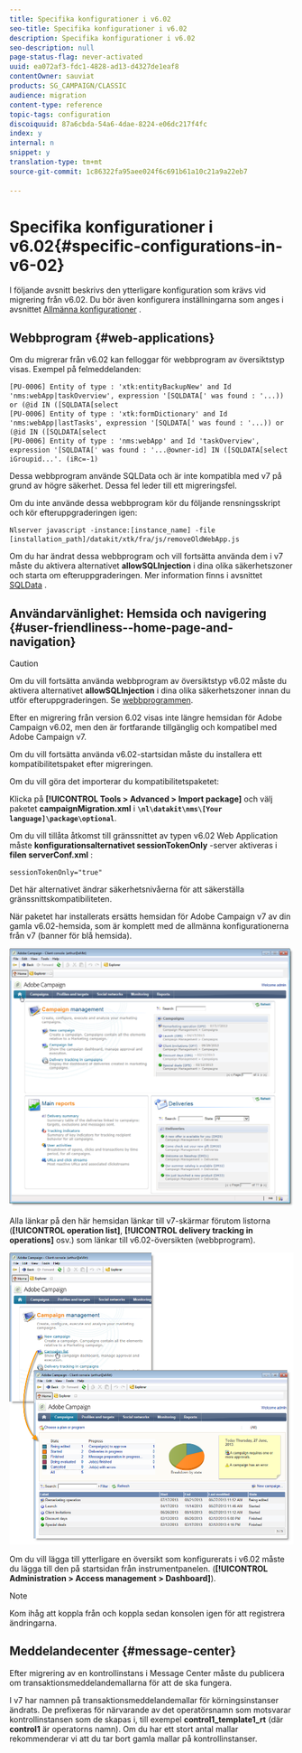 ```yaml
---
title: Specifika konfigurationer i v6.02
seo-title: Specifika konfigurationer i v6.02
description: Specifika konfigurationer i v6.02
seo-description: null
page-status-flag: never-activated
uuid: ea072af3-fdc1-4828-ad13-d4327de1eaf8
contentOwner: sauviat
products: SG_CAMPAIGN/CLASSIC
audience: migration
content-type: reference
topic-tags: configuration
discoiquuid: 87a6cbda-54a6-4dae-8224-e06dc217f4fc
index: y
internal: n
snippet: y
translation-type: tm+mt
source-git-commit: 1c86322fa95aee024f6c691b61a10c21a9a22eb7

---
```



# Specifika konfigurationer i v6.02{#specific-configurations-in-v6-02}

I följande avsnitt beskrivs den ytterligare konfiguration som krävs vid migrering från v6.02. Du bör även konfigurera inställningarna som anges i avsnittet [Allmänna konfigurationer](../../migration/using/general-configurations.md) .

## Webbprogram {#web-applications}

Om du migrerar från v6.02 kan felloggar för webbprogram av översiktstyp visas. Exempel på felmeddelanden:

```
[PU-0006] Entity of type : 'xtk:entityBackupNew' and Id 'nms:webApp|taskOverview', expression '[SQLDATA[' was found : '...)) or (@id IN ([SQLDATA[select 
[PU-0006] Entity of type : 'xtk:formDictionary' and Id 'nms:webApp|lastTasks', expression '[SQLDATA[' was found : '...)) or (@id IN ([SQLDATA[select 
[PU-0006] Entity of type : 'nms:webApp' and Id 'taskOverview', expression '[SQLDATA[' was found : '...@owner-id] IN ([SQLDATA[select iGroupid...'. (iRc=-1)
```

Dessa webbprogram använde SQLData och är inte kompatibla med v7 på grund av högre säkerhet. Dessa fel leder till ett migreringsfel.

Om du inte använde dessa webbprogram kör du följande rensningsskript och kör efteruppgraderingen igen:

```
Nlserver javascript -instance:[instance_name] -file [installation_path]/datakit/xtk/fra/js/removeOldWebApp.js
```

Om du har ändrat dessa webbprogram och vill fortsätta använda dem i v7 måste du aktivera alternativet **allowSQLInjection** i dina olika säkerhetszoner och starta om efteruppgraderingen. Mer information finns i avsnittet [SQLData](../../migration/using/general-configurations.md#sqldata) .

## Användarvänlighet: Hemsida och navigering {#user-friendliness--home-page-and-navigation}

>[!CAUTION]
>
>Om du vill fortsätta använda webbprogram av översiktstyp v6.02 måste du aktivera alternativet **allowSQLInjection** i dina olika säkerhetszoner innan du utför efteruppgraderingen. Se [webbprogrammen](#web-applications).

Efter en migrering från version 6.02 visas inte längre hemsidan för Adobe Campaign v6.02, men den är fortfarande tillgänglig och kompatibel med Adobe Campaign v7.

Om du vill fortsätta använda v6.02-startsidan måste du installera ett kompatibilitetspaket efter migreringen.

Om du vill göra det importerar du kompatibilitetspaketet:

Klicka på **[!UICONTROL Tools > Advanced > Import package]** och välj paketet **campaignMigration.xml** i **`\nl\datakit\nms\[Your language]\package\optional`**.

Om du vill tillåta åtkomst till gränssnittet av typen v6.02 Web Application måste **konfigurationsalternativet sessionTokenOnly** -server aktiveras i **filen serverConf.xml** :

```
sessionTokenOnly="true"
```

Det här alternativet ändrar säkerhetsnivåerna för att säkerställa gränssnittskompatibiliteten.

När paketet har installerats ersätts hemsidan för Adobe Campaign v7 av din gamla v6.02-hemsida, som är komplett med de allmänna konfigurationerna från v7 (banner för blå hemsida).

![](assets/dashboards.png)

Alla länkar på den här hemsidan länkar till v7-skärmar förutom listorna (**[!UICONTROL operation list]**, **[!UICONTROL delivery tracking in operations]** osv.) som länkar till v6.02-översikten (webbprogram).

![](assets/dashboards2.png)

Om du vill lägga till ytterligare en översikt som konfigurerats i v6.02 måste du lägga till den på startsidan från instrumentpanelen. (**[!UICONTROL Administration > Access management > Dashboard]**).

>[!NOTE]
>
>Kom ihåg att koppla från och koppla sedan konsolen igen för att registrera ändringarna.

## Meddelandecenter {#message-center}

Efter migrering av en kontrollinstans i Message Center måste du publicera om transaktionsmeddelandemallarna för att de ska fungera.

I v7 har namnen på transaktionsmeddelandemallar för körningsinstanser ändrats. De prefixeras för närvarande av det operatörsnamn som motsvarar kontrollinstansen som de skapas i, till exempel **control1_template1_rt** (där **control1** är operatorns namn). Om du har ett stort antal mallar rekommenderar vi att du tar bort gamla mallar på kontrollinstanser.
